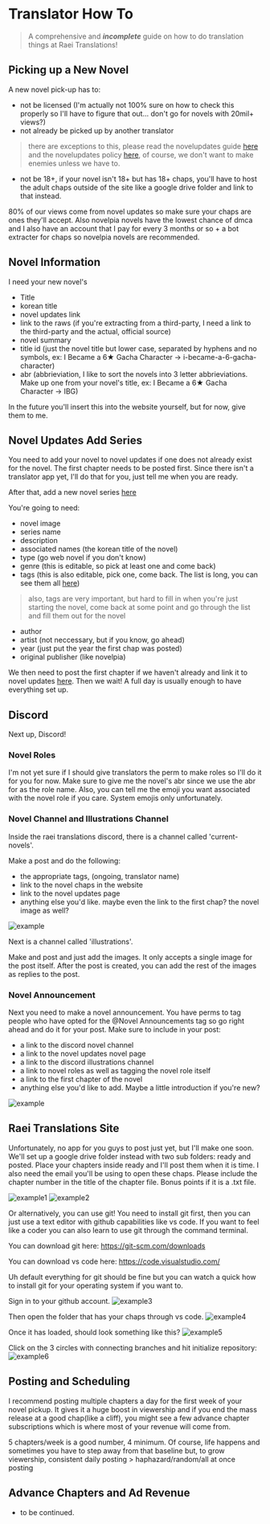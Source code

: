 # Translator How To

> A comprehensive and **_incomplete_** guide on how to do translation things at Raei Translations!

## Picking up a New Novel

A new novel pick-up has to: 

- not be licensed (I'm actually not 100% sure on how to check this properly so I'll have to figure that out... don't go for novels with 20mil+ views?)
- not already be picked up by another translator
> there are exceptions to this, please read the novelupdates guide [here](https://www.novelupdatesforum.com/threads/how-does-novel-updates-work.21477/) and the novelupdates policy [here](https://www.novelupdates.com/nu-policy/), of course, we don't want to make enemies unless we have to.
- not be 18+, if your novel isn't 18+ but has 18+ chaps, you'll have to host the adult chaps outside of the site like a google drive folder and link to that instead.

80% of our views come from novel updates so make sure your chaps are ones they'll accept. Also novelpia novels have the lowest chance of dmca and I also have an account that I pay for every 3 months or so + a bot extracter for chaps so novelpia novels are recommended.

## Novel Information

I need your new novel's
- Title
- korean title
- novel updates link
- link to the raws (if you're extracting from a third-party, I need a link to the third-party and the actual, official source)
- novel summary
- title id (just the novel title but lower case, separated by hyphens and no symbols, ex: I Became a 6★ Gacha Character -> i-became-a-6-gacha-character)
- abr (abbrieviation, I like to sort the novels into 3 letter abbrieviations. Make up one from your novel's title, ex: I Became a 6★ Gacha Character -> IBG)

In the future you'll insert this into the website yourself, but for now, give them to me.

## Novel Updates Add Series

You need to add your novel to novel updates if one does not already exist for the novel. The first chapter needs to be posted first. Since there isn't a translator app yet, I'll do that for you, just tell me when you are ready. 

After that, add a new novel series [here](https://www.novelupdates.com/add-series/)

You're going to need:
- novel image
- series name
- description
- associated names (the korean title of the novel)
- type (go web novel if you don't know)
- genre (this is editable, so pick at least one and come back)
- tags (this is also editable, pick one, come back. The list is long, you can see them all [here](https://www.novelupdates.com/list-tags/?limit=all&st=1&sort=abc&order=asc))
> also, tags are very important, but hard to fill in when you're just starting the novel, come back at some point and go through the list and fill them out for the novel
- author
- artist (not neccessary, but if you know, go ahead)
- year (just put the year the first chap was posted)
- original publisher (like novelpia)

We then need to post the first chapter if we haven't already and link it to novel updates [here](https://www.novelupdates.com/add-release/). Then we wait! A full day is usually enough to have everything set up.

## Discord

Next up, Discord!

### Novel Roles

I'm not yet sure if I should give translators the perm to make roles so I'll do it for you for now. Make sure to give me the novel's abr since we use the abr for as the role name. Also, you can tell me the emoji you want associated with the novel role if you care. System emojis only unfortunately.

### Novel Channel and Illustrations Channel

Inside the raei translations discord, there is a channel called 'current-novels'.

Make a post and do the following:
- the appropriate tags, (ongoing, translator name)
- link to the novel chaps in the website
- link to the novel updates page
- anything else you'd like. maybe even the link to the first chap? the novel image as well?
  
![example](discord-current-novels.png)

Next is a channel called 'illustrations'.

Make and post and just add the images. It only accepts a single image for the post itself. After the post is created, you can add the rest of the images as replies to the post.

### Novel Announcement

Next you need to make a novel announcement. You have perms to tag people who have opted for the @Novel Announcements tag so go right ahead and do it for your post. Make sure to include in your post:
- a link to the discord novel channel
- a link to the novel updates novel page
- a link to the discord illustrations channel
- a link to novel roles as well as tagging the novel role itself
- a link to the first chapter of the novel
- anything else you'd like to add. Maybe a little introduction if you're new?
  
![example](/discord-novel-announcements.png)

## Raei Translations Site 

Unfortunately, no app for you guys to post just yet, but I'll make one soon. We'll set up a google drive folder instead with two sub folders: ready and posted. Place your chapters inside ready and I'll post them when it is time. I also need the email you'll be using to open these chaps. Please include the chapter number in the title of the chapter file. Bonus points if it is a .txt file. 

![example1](rt-google-drive.png)
![example2](rt-google-drive2.png)

Or alternatively, you can use git! You need to install git first, then you can just use a text editor with github capabilities like vs code. If you want to feel like a coder you can also learn to use git through the command terminal.

You can download git here: https://git-scm.com/downloads

You can download vs code here: https://code.visualstudio.com/

Uh default everything for git should be fine but you can watch a quick how to install git for your operating system if you want to.

Sign in to your github account.
![example3](vs-sign.png)

Then open the folder that has your chaps through vs code.
![example4](vs-open-folder.png)

Once it has loaded, should look something like this?
![example5](vs-folders.png)

Click on the 3 circles with connecting branches and hit initialize repository:
![example6](vs-init-repo.png)

## Posting and Scheduling

I recommend posting multiple chapters a day for the first week of your novel pickup. It gives it a huge boost in viewership and if you end the mass release at a good chap(like a cliff), you might see a few advance chapter subscriptions which is where most of your revenue will come from. 

5 chapters/week is a good number, 4 minimum. Of course, life happens and sometimes you have to step away from that baseline but, to grow viewership, consistent daily posting > haphazard/random/all at once posting

## Advance Chapters and Ad Revenue

- to be continued.
